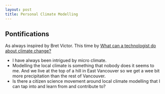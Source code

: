 ```yaml
---
layout: post
title: Personal Climate Modelling
---
```

## Pontifications
As always inspired by Bret Victor. This time by [What can a technologist do about climate change?](http://worrydream.com/ClimateChange/)

* I have always been intrigued by micro climate. 
* Modelling the local climate is something that nobody does it seems to me. And we live at the top of a hill in East Vancouver so we get a wee bit more precipitation than the rest of Vancouver.
* Is there a citizen science movement around local climate modelling that I can tap into and learn from and contribute to?
